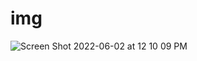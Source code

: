 # img
![Screen Shot 2022-06-02 at 12 10 09 PM](https://user-images.githubusercontent.com/10172509/171675764-eec296a3-af50-47e8-9c8e-72a1666373aa.png)
